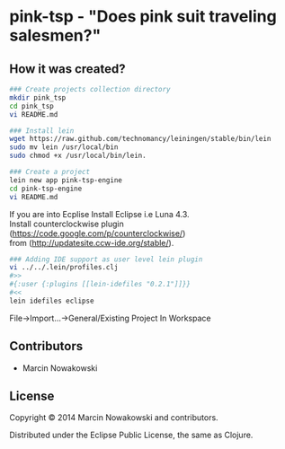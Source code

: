 # pink-tsp - "Does pink suit traveling salesmen?"

## How it was created?

```bash
### Create projects collection directory
mkdir pink_tsp
cd pink_tsp
vi README.md

### Install lein
wget https://raw.github.com/technomancy/leiningen/stable/bin/lein
sudo mv lein /usr/local/bin
sudo chmod +x /usr/local/bin/lein.

### Create a project
lein new app pink-tsp-engine
cd pink-tsp-engine
vi README.md
```

If you are into Ecplise
Install Eclipse i.e Luna 4.3.<br>
Install counterclockwise plugin (https://code.google.com/p/counterclockwise/)<br>
from (http://updatesite.ccw-ide.org/stable/).
```bash
### Adding IDE support as user level lein plugin
vi ../../.lein/profiles.clj
#>>
#{:user {:plugins [[lein-idefiles "0.2.1"]]}}
#<<
lein idefiles eclipse
```
File->Import...->General/Existing Project In Workspace

## Contributors

* Marcin Nowakowski

## License

Copyright © 2014 Marcin Nowakowski and contributors.

Distributed under the Eclipse Public License, the same as Clojure.

